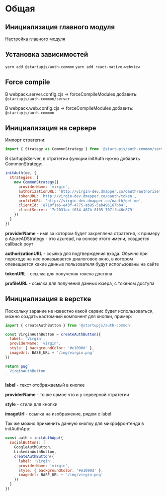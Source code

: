 # Общая

## Инициализация главного модуля
[Настройка главного модуля](/docs/auth/main)

## Установка зависимостей
`yarn add @startupjs/auth-common`
`yarn add react-native-webview`

## Force compile
В webpack.server.config.cjs -> forceCompileModules добавить:
`@startupjs/auth-common/server`

В webpack.web.config.cjs -> forceCompileModules добавить:
`@startupjs/auth-common`

## Инициализация на сервере
Импорт стратегии:
```js
import { Strategy as CommonStrategy } from '@startupjs/auth-common/server'
```

В startupjsServer, в стратегии функции initAuth нужно добавить CommonStrategy:
```js
initAuth(ee, {
  strategies: [
    new CommonStrategy({
      providerName: 'virgin',
      authorizationURL: 'http://virgin-dev.dmapper.co/oauth/authorize',
      tokenURL: 'http://virgin-dev.dmapper.co/oauth/token',
      profileURL: 'http://virgin-dev.dmapper.co/oauth/get-me',
      clientId: 'e710f1a6-e43f-4775-ab85-5ab496167bb4',
      clientSecret: '7e2031ac-f634-467b-8105-707ffb46e879'
    })
  ]
})
```
**providerName** - имя за котором будет закреплена стратегия, к примеру в AzureADStrategy - это azuread, на основе этого имени, создается callback роут

**authorizationURL** - ссылка для подтверждения входа. Обычно при переходе на нее показывается диалоговое окно, в котором опевещается какие данные пользователя будут использованы на сайте

**tokenURL** - ссылка для получения токена доступа

**profileURL** - ссылка для получения данных юзера, с токеном доступа

## Инициализация в верстке
Поскольку зарание не известно какой сервис будет использоваться, можно создать кастомный компонент для кнопки, пример:

```js
import { createAuthButton } from '@startupjs/auth-common'
```

```jsx
const VirginAuthButton = createAuthButton({
  label: 'Virgin',
  providerName: 'virgin',
  style: { backgroundColor: '#e1090d' },
  imageUrl: BASE_URL + '/img/virgin.png'
})

return pug`
  VirginAuthButton
`
```
**label** - текст отображаемый в кнопке

**providerName** - то же самое что и у серверной стратегии

**style** - стили для кнопки

**imageUrl** - ссылка на изображение, рядом с label

Так же можно применить данную кнопку для микрофронтенда в initAuthApp:
```js
const auth = initAuthApp({
  socialButtons: [
    GoogleAuthButton,
    LinkedinAuthButton,
    createAuthButton({
      label: 'Virgin',
      providerName: 'virgin',
      style: { backgroundColor: '#e1090d' },
      imageUrl: BASE_URL + '/img/virgin.png'
    })
  ]
})
```
